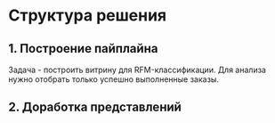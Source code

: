 # Структура решения 

## 1. Построение пайплайна

Задача - построить витрину для RFM-классификации. Для анализа нужно отобрать только успешно выполненные заказы.



## 2. Доработка представлений

